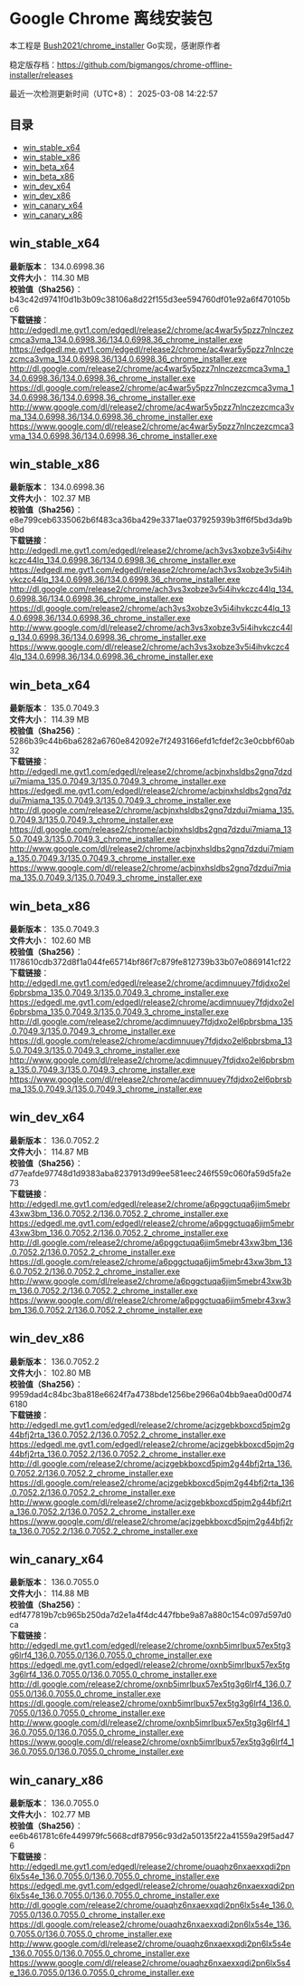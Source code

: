 # Google Chrome 离线安装包
本工程是 [Bush2021/chrome_installer](https://github.com/Bush2021/chrome_installer) Go实现，感谢原作者

稳定版存档：<https://github.com/bigmangos/chrome-offline-installer/releases>

最近一次检测更新时间（UTC+8）：
2025-03-08 14:22:57

## 目录
* [win_stable_x64](https://github.com/bigmangos/chrome-offline-installer?tab=readme-ov-file#win_stable_x64)
* [win_stable_x86](https://github.com/bigmangos/chrome-offline-installer?tab=readme-ov-file#win_stable_x86)
* [win_beta_x64](https://github.com/bigmangos/chrome-offline-installer?tab=readme-ov-file#win_beta_x64)
* [win_beta_x86](https://github.com/bigmangos/chrome-offline-installer?tab=readme-ov-file#win_beta_x86)
* [win_dev_x64](https://github.com/bigmangos/chrome-offline-installer?tab=readme-ov-file#win_dev_x64)
* [win_dev_x86](https://github.com/bigmangos/chrome-offline-installer?tab=readme-ov-file#win_dev_x86)
* [win_canary_x64](https://github.com/bigmangos/chrome-offline-installer?tab=readme-ov-file#win_canary_x64)
* [win_canary_x86](https://github.com/bigmangos/chrome-offline-installer?tab=readme-ov-file#win_canary_x86)

## win_stable_x64
**最新版本**： 134.0.6998.36  
**文件大小**： 114.30 MB  
**校验值（Sha256）**： b43c42d9741f0d1b3b09c38106a8d22f155d3ee594760df01e92a6f470105bc6  
**下载链接**：
http://edgedl.me.gvt1.com/edgedl/release2/chrome/ac4war5y5pzz7nlnczezcmca3vma_134.0.6998.36/134.0.6998.36_chrome_installer.exe
https://edgedl.me.gvt1.com/edgedl/release2/chrome/ac4war5y5pzz7nlnczezcmca3vma_134.0.6998.36/134.0.6998.36_chrome_installer.exe
http://dl.google.com/release2/chrome/ac4war5y5pzz7nlnczezcmca3vma_134.0.6998.36/134.0.6998.36_chrome_installer.exe
https://dl.google.com/release2/chrome/ac4war5y5pzz7nlnczezcmca3vma_134.0.6998.36/134.0.6998.36_chrome_installer.exe
http://www.google.com/dl/release2/chrome/ac4war5y5pzz7nlnczezcmca3vma_134.0.6998.36/134.0.6998.36_chrome_installer.exe
https://www.google.com/dl/release2/chrome/ac4war5y5pzz7nlnczezcmca3vma_134.0.6998.36/134.0.6998.36_chrome_installer.exe
## win_stable_x86
**最新版本**： 134.0.6998.36  
**文件大小**： 102.37 MB  
**校验值（Sha256）**： e8e799ceb6335062b6f483ca36ba429e3371ae037925939b3ff6f5bd3da9b9bd  
**下载链接**：
http://edgedl.me.gvt1.com/edgedl/release2/chrome/ach3vs3xobze3v5i4ihvkczc44lq_134.0.6998.36/134.0.6998.36_chrome_installer.exe
https://edgedl.me.gvt1.com/edgedl/release2/chrome/ach3vs3xobze3v5i4ihvkczc44lq_134.0.6998.36/134.0.6998.36_chrome_installer.exe
http://dl.google.com/release2/chrome/ach3vs3xobze3v5i4ihvkczc44lq_134.0.6998.36/134.0.6998.36_chrome_installer.exe
https://dl.google.com/release2/chrome/ach3vs3xobze3v5i4ihvkczc44lq_134.0.6998.36/134.0.6998.36_chrome_installer.exe
http://www.google.com/dl/release2/chrome/ach3vs3xobze3v5i4ihvkczc44lq_134.0.6998.36/134.0.6998.36_chrome_installer.exe
https://www.google.com/dl/release2/chrome/ach3vs3xobze3v5i4ihvkczc44lq_134.0.6998.36/134.0.6998.36_chrome_installer.exe
## win_beta_x64
**最新版本**： 135.0.7049.3  
**文件大小**： 114.39 MB  
**校验值（Sha256）**： 5286b39c44b6ba6282a6760e842092e7f2493166efd1cfdef2c3e0cbbf60ab32  
**下载链接**：
http://edgedl.me.gvt1.com/edgedl/release2/chrome/acbjnxhsldbs2gnq7dzdui7miama_135.0.7049.3/135.0.7049.3_chrome_installer.exe
https://edgedl.me.gvt1.com/edgedl/release2/chrome/acbjnxhsldbs2gnq7dzdui7miama_135.0.7049.3/135.0.7049.3_chrome_installer.exe
http://dl.google.com/release2/chrome/acbjnxhsldbs2gnq7dzdui7miama_135.0.7049.3/135.0.7049.3_chrome_installer.exe
https://dl.google.com/release2/chrome/acbjnxhsldbs2gnq7dzdui7miama_135.0.7049.3/135.0.7049.3_chrome_installer.exe
http://www.google.com/dl/release2/chrome/acbjnxhsldbs2gnq7dzdui7miama_135.0.7049.3/135.0.7049.3_chrome_installer.exe
https://www.google.com/dl/release2/chrome/acbjnxhsldbs2gnq7dzdui7miama_135.0.7049.3/135.0.7049.3_chrome_installer.exe
## win_beta_x86
**最新版本**： 135.0.7049.3  
**文件大小**： 102.60 MB  
**校验值（Sha256）**： 1178610cdb372d8f1a044fe65714bf86f7c879fe812739b33b07e0869141cf22  
**下载链接**：
http://edgedl.me.gvt1.com/edgedl/release2/chrome/acdimnuuey7fdjdxo2el6pbrsbma_135.0.7049.3/135.0.7049.3_chrome_installer.exe
https://edgedl.me.gvt1.com/edgedl/release2/chrome/acdimnuuey7fdjdxo2el6pbrsbma_135.0.7049.3/135.0.7049.3_chrome_installer.exe
http://dl.google.com/release2/chrome/acdimnuuey7fdjdxo2el6pbrsbma_135.0.7049.3/135.0.7049.3_chrome_installer.exe
https://dl.google.com/release2/chrome/acdimnuuey7fdjdxo2el6pbrsbma_135.0.7049.3/135.0.7049.3_chrome_installer.exe
http://www.google.com/dl/release2/chrome/acdimnuuey7fdjdxo2el6pbrsbma_135.0.7049.3/135.0.7049.3_chrome_installer.exe
https://www.google.com/dl/release2/chrome/acdimnuuey7fdjdxo2el6pbrsbma_135.0.7049.3/135.0.7049.3_chrome_installer.exe
## win_dev_x64
**最新版本**： 136.0.7052.2  
**文件大小**： 114.87 MB  
**校验值（Sha256）**： d77eafde97748d1d9383aba8237913d99ee581eec246f559c060fa59d5fa2e73  
**下载链接**：
http://edgedl.me.gvt1.com/edgedl/release2/chrome/a6pggctuqa6jim5mebr43xw3bm_136.0.7052.2/136.0.7052.2_chrome_installer.exe
https://edgedl.me.gvt1.com/edgedl/release2/chrome/a6pggctuqa6jim5mebr43xw3bm_136.0.7052.2/136.0.7052.2_chrome_installer.exe
http://dl.google.com/release2/chrome/a6pggctuqa6jim5mebr43xw3bm_136.0.7052.2/136.0.7052.2_chrome_installer.exe
https://dl.google.com/release2/chrome/a6pggctuqa6jim5mebr43xw3bm_136.0.7052.2/136.0.7052.2_chrome_installer.exe
http://www.google.com/dl/release2/chrome/a6pggctuqa6jim5mebr43xw3bm_136.0.7052.2/136.0.7052.2_chrome_installer.exe
https://www.google.com/dl/release2/chrome/a6pggctuqa6jim5mebr43xw3bm_136.0.7052.2/136.0.7052.2_chrome_installer.exe
## win_dev_x86
**最新版本**： 136.0.7052.2  
**文件大小**： 102.80 MB  
**校验值（Sha256）**： 9959dad4c84bc3ba818e6624f7a4738bde1256be2966a04bb9aea0d00d746180  
**下载链接**：
http://edgedl.me.gvt1.com/edgedl/release2/chrome/acjzgebkboxcd5pjm2g44bfj2rta_136.0.7052.2/136.0.7052.2_chrome_installer.exe
https://edgedl.me.gvt1.com/edgedl/release2/chrome/acjzgebkboxcd5pjm2g44bfj2rta_136.0.7052.2/136.0.7052.2_chrome_installer.exe
http://dl.google.com/release2/chrome/acjzgebkboxcd5pjm2g44bfj2rta_136.0.7052.2/136.0.7052.2_chrome_installer.exe
https://dl.google.com/release2/chrome/acjzgebkboxcd5pjm2g44bfj2rta_136.0.7052.2/136.0.7052.2_chrome_installer.exe
http://www.google.com/dl/release2/chrome/acjzgebkboxcd5pjm2g44bfj2rta_136.0.7052.2/136.0.7052.2_chrome_installer.exe
https://www.google.com/dl/release2/chrome/acjzgebkboxcd5pjm2g44bfj2rta_136.0.7052.2/136.0.7052.2_chrome_installer.exe
## win_canary_x64
**最新版本**： 136.0.7055.0  
**文件大小**： 114.88 MB  
**校验值（Sha256）**： edf477819b7cb965b250da7d2e1a4f4dc447fbbe9a87a880c154c097d597d0ca  
**下载链接**：
http://edgedl.me.gvt1.com/edgedl/release2/chrome/oxnb5imrlbux57ex5tg3g6lrf4_136.0.7055.0/136.0.7055.0_chrome_installer.exe
https://edgedl.me.gvt1.com/edgedl/release2/chrome/oxnb5imrlbux57ex5tg3g6lrf4_136.0.7055.0/136.0.7055.0_chrome_installer.exe
http://dl.google.com/release2/chrome/oxnb5imrlbux57ex5tg3g6lrf4_136.0.7055.0/136.0.7055.0_chrome_installer.exe
https://dl.google.com/release2/chrome/oxnb5imrlbux57ex5tg3g6lrf4_136.0.7055.0/136.0.7055.0_chrome_installer.exe
http://www.google.com/dl/release2/chrome/oxnb5imrlbux57ex5tg3g6lrf4_136.0.7055.0/136.0.7055.0_chrome_installer.exe
https://www.google.com/dl/release2/chrome/oxnb5imrlbux57ex5tg3g6lrf4_136.0.7055.0/136.0.7055.0_chrome_installer.exe
## win_canary_x86
**最新版本**： 136.0.7055.0  
**文件大小**： 102.77 MB  
**校验值（Sha256）**： ee6b461781c6fe449979fc5668cdf87956c93d2a50135f22a41559a29f5ad476  
**下载链接**：
http://edgedl.me.gvt1.com/edgedl/release2/chrome/ouaqhz6nxaexxqdi2pn6lx5s4e_136.0.7055.0/136.0.7055.0_chrome_installer.exe
https://edgedl.me.gvt1.com/edgedl/release2/chrome/ouaqhz6nxaexxqdi2pn6lx5s4e_136.0.7055.0/136.0.7055.0_chrome_installer.exe
http://dl.google.com/release2/chrome/ouaqhz6nxaexxqdi2pn6lx5s4e_136.0.7055.0/136.0.7055.0_chrome_installer.exe
https://dl.google.com/release2/chrome/ouaqhz6nxaexxqdi2pn6lx5s4e_136.0.7055.0/136.0.7055.0_chrome_installer.exe
http://www.google.com/dl/release2/chrome/ouaqhz6nxaexxqdi2pn6lx5s4e_136.0.7055.0/136.0.7055.0_chrome_installer.exe
https://www.google.com/dl/release2/chrome/ouaqhz6nxaexxqdi2pn6lx5s4e_136.0.7055.0/136.0.7055.0_chrome_installer.exe
